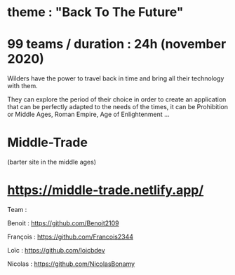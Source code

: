 # theme : "Back To The Future" 

# 99 teams / duration : 24h (november 2020)

Wilders have the power to travel back in time and bring all their technology with them. 

They can explore the period of their choice in order to create an application that can be perfectly adapted to the needs of the times, it can be Prohibition or Middle Ages, Roman Empire, Age of Enlightenment … 



# Middle-Trade 
(barter site in the middle ages)

# https://middle-trade.netlify.app/


Team :

Benoit : https://github.com/Benoit2109

François : https://github.com/Francois2344

Loïc : https://github.com/loicbdev

Nicolas : https://github.com/NicolasBonamy


